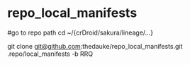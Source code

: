 # repo_local_manifests
#go to repo path cd ~/{crDroid/sakura/lineage/...}

git clone git@github.com:thedauke/repo_local_manifests.git .repo/local_manifests -b RRQ 
